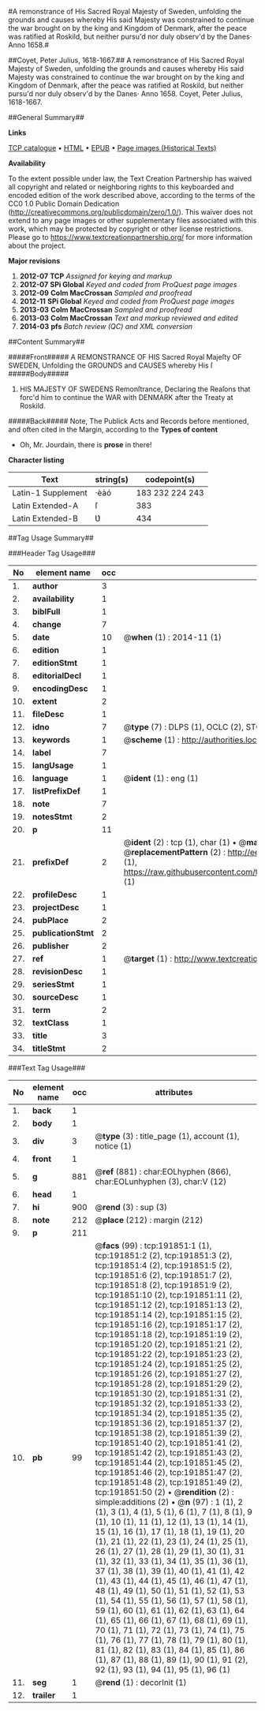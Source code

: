 #A remonstrance of His Sacred Royal Majesty of Sweden, unfolding the grounds and causes whereby His said Majesty was constrained to continue the war brought on by the king and Kingdom of Denmark, after the peace was ratified at Roskild, but neither pursu'd nor duly observ'd by the Danes· Anno 1658.#

##Coyet, Peter Julius, 1618-1667.##
A remonstrance of His Sacred Royal Majesty of Sweden, unfolding the grounds and causes whereby His said Majesty was constrained to continue the war brought on by the king and Kingdom of Denmark, after the peace was ratified at Roskild, but neither pursu'd nor duly observ'd by the Danes· Anno 1658.
Coyet, Peter Julius, 1618-1667.

##General Summary##

**Links**

[TCP catalogue](http://www.ota.ox.ac.uk/tcp/)  • 
[HTML](http://tei.it.ox.ac.uk/tcp/Texts-HTML/free/B08/B08850.html)  • 
[EPUB](http://tei.it.ox.ac.uk/tcp/Texts-EPUB/free/B08/B08850.epub) • 
[Page images (Historical Texts)](https://historicaltexts.jisc.ac.uk/eebo-80922425e)

**Availability**

To the extent possible under law, the Text Creation Partnership has waived all copyright and related or neighboring rights to this keyboarded and encoded edition of the work described above, according to the terms of the CC0 1.0 Public Domain Dedication (http://creativecommons.org/publicdomain/zero/1.0/). This waiver does not extend to any page images or other supplementary files associated with this work, which may be protected by copyright or other license restrictions. Please go to https://www.textcreationpartnership.org/ for more information about the project.

**Major revisions**

1. __2012-07__ __TCP__ *Assigned for keying and markup*
1. __2012-07__ __SPi Global__ *Keyed and coded from ProQuest page images*
1. __2012-09__ __Colm MacCrossan__ *Sampled and proofread*
1. __2012-11__ __SPi Global__ *Keyed and coded from ProQuest page images*
1. __2013-03__ __Colm MacCrossan__ *Sampled and proofread*
1. __2013-03__ __Colm MacCrossan__ *Text and markup reviewed and edited*
1. __2014-03__ __pfs__ *Batch review (QC) and XML conversion*

##Content Summary##

#####Front#####
A REMONSTRANCE OF HIS Sacred Royal Majeſty OF SWEDEN, Unfolding the GROUNDS and CAUSES whereby His ſ
#####Body#####

1. HIS MAJESTY OF SWEDENS Remonſtrance, Declaring the Reaſons that forc'd him to continue the WAR with DENMARK after the Treaty at Roskild.

#####Back#####
Note, The Publick Acts and Records before mentioned, and often cited in the Margin, according to the
**Types of content**

  * Oh, Mr. Jourdain, there is **prose** in there!

**Character listing**


|Text|string(s)|codepoint(s)|
|---|---|---|
|Latin-1 Supplement|·èàó|183 232 224 243|
|Latin Extended-A|ſ|383|
|Latin Extended-B|Ʋ|434|

##Tag Usage Summary##

###Header Tag Usage###

|No|element name|occ|attributes|
|---|---|---|---|
|1.|__author__|3||
|2.|__availability__|1||
|3.|__biblFull__|1||
|4.|__change__|7||
|5.|__date__|10| @__when__ (1) : 2014-11 (1)|
|6.|__edition__|1||
|7.|__editionStmt__|1||
|8.|__editorialDecl__|1||
|9.|__encodingDesc__|1||
|10.|__extent__|2||
|11.|__fileDesc__|1||
|12.|__idno__|7| @__type__ (7) : DLPS (1), OCLC (2), STC (2), EEBO-CITATION (1), VID (1)|
|13.|__keywords__|1| @__scheme__ (1) : http://authorities.loc.gov/ (1)|
|14.|__label__|7||
|15.|__langUsage__|1||
|16.|__language__|1| @__ident__ (1) : eng (1)|
|17.|__listPrefixDef__|1||
|18.|__note__|7||
|19.|__notesStmt__|2||
|20.|__p__|11||
|21.|__prefixDef__|2| @__ident__ (2) : tcp (1), char (1)  •  @__matchPattern__ (2) : ([0-9\-]+):([0-9IVX]+) (1), (.+) (1)  •  @__replacementPattern__ (2) : http://eebo.chadwyck.com/downloadtiff?vid=$1&page=$2 (1), https://raw.githubusercontent.com/textcreationpartnership/Texts/master/tcpchars.xml#$1 (1)|
|22.|__profileDesc__|1||
|23.|__projectDesc__|1||
|24.|__pubPlace__|2||
|25.|__publicationStmt__|2||
|26.|__publisher__|2||
|27.|__ref__|1| @__target__ (1) : http://www.textcreationpartnership.org/docs/. (1)|
|28.|__revisionDesc__|1||
|29.|__seriesStmt__|1||
|30.|__sourceDesc__|1||
|31.|__term__|2||
|32.|__textClass__|1||
|33.|__title__|3||
|34.|__titleStmt__|2||


###Text Tag Usage###

|No|element name|occ|attributes|
|---|---|---|---|
|1.|__back__|1||
|2.|__body__|1||
|3.|__div__|3| @__type__ (3) : title_page (1), account (1), notice (1)|
|4.|__front__|1||
|5.|__g__|881| @__ref__ (881) : char:EOLhyphen (866), char:EOLunhyphen (3), char:V (12)|
|6.|__head__|1||
|7.|__hi__|900| @__rend__ (3) : sup (3)|
|8.|__note__|212| @__place__ (212) : margin (212)|
|9.|__p__|211||
|10.|__pb__|99| @__facs__ (99) : tcp:191851:1 (1), tcp:191851:2 (2), tcp:191851:3 (2), tcp:191851:4 (2), tcp:191851:5 (2), tcp:191851:6 (2), tcp:191851:7 (2), tcp:191851:8 (2), tcp:191851:9 (2), tcp:191851:10 (2), tcp:191851:11 (2), tcp:191851:12 (2), tcp:191851:13 (2), tcp:191851:14 (2), tcp:191851:15 (2), tcp:191851:16 (2), tcp:191851:17 (2), tcp:191851:18 (2), tcp:191851:19 (2), tcp:191851:20 (2), tcp:191851:21 (2), tcp:191851:22 (2), tcp:191851:23 (2), tcp:191851:24 (2), tcp:191851:25 (2), tcp:191851:26 (2), tcp:191851:27 (2), tcp:191851:28 (2), tcp:191851:29 (2), tcp:191851:30 (2), tcp:191851:31 (2), tcp:191851:32 (2), tcp:191851:33 (2), tcp:191851:34 (2), tcp:191851:35 (2), tcp:191851:36 (2), tcp:191851:37 (2), tcp:191851:38 (2), tcp:191851:39 (2), tcp:191851:40 (2), tcp:191851:41 (2), tcp:191851:42 (2), tcp:191851:43 (2), tcp:191851:44 (2), tcp:191851:45 (2), tcp:191851:46 (2), tcp:191851:47 (2), tcp:191851:48 (2), tcp:191851:49 (2), tcp:191851:50 (2)  •  @__rendition__ (2) : simple:additions (2)  •  @__n__ (97) : 1 (1), 2 (1), 3 (1), 4 (1), 5 (1), 6 (1), 7 (1), 8 (1), 9 (1), 10 (1), 11 (1), 12 (1), 13 (1), 14 (1), 15 (1), 16 (1), 17 (1), 18 (1), 19 (1), 20 (1), 21 (1), 22 (1), 23 (1), 24 (1), 25 (1), 26 (1), 27 (1), 28 (1), 29 (1), 30 (1), 31 (1), 32 (1), 33 (1), 34 (1), 35 (1), 36 (1), 37 (1), 38 (1), 39 (1), 40 (1), 41 (1), 42 (1), 43 (1), 44 (1), 45 (1), 46 (1), 47 (1), 48 (1), 49 (1), 50 (1), 51 (1), 52 (1), 53 (1), 54 (1), 55 (1), 56 (1), 57 (1), 58 (1), 59 (1), 60 (1), 61 (1), 62 (1), 63 (1), 64 (1), 65 (1), 66 (1), 67 (1), 68 (1), 69 (1), 70 (1), 71 (1), 72 (1), 73 (1), 74 (1), 75 (1), 76 (1), 77 (1), 78 (1), 79 (1), 80 (1), 81 (1), 82 (1), 83 (1), 84 (1), 85 (1), 86 (1), 87 (1), 88 (1), 89 (1), 90 (1), 91 (2), 92 (1), 93 (1), 94 (1), 95 (1), 96 (1)|
|11.|__seg__|1| @__rend__ (1) : decorInit (1)|
|12.|__trailer__|1||
